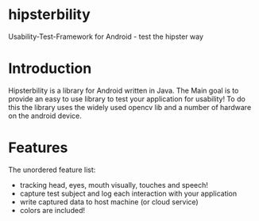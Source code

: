 hipsterbility
=============

Usability-Test-Framework for Android - test the hipster way

Introduction
============

Hipsterbility is a library for Android written in Java. The Main goal is to provide an easy to use library to test your application for usability!
To do this the library uses the widely used opencv lib and a number of hardware on the android device. 

Features
========

The unordered feature list:

* tracking head, eyes, mouth visually, touches and speech! 
* capture test subject and log each interaction with your application
* write captured data to host machine (or cloud service)
* colors are included!
